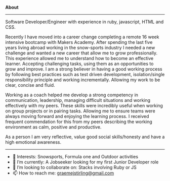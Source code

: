 **About**
<hr> 

Software Developer/Engineer with experience in ruby, javascript, HTML and CSS. 

Recently I have moved into a career change completing a remote 16 week intensive bootcamp with Makers Academy. After spending the last five years living abroad working in the snow-sports industry I needed a new challenge and wanted a new career that allow me to grow professionally. This experience allowed me to understand how to become an effective learner. Accepting challenging tasks, using them as an opportunities to grow and improve. I am a strong believer in having a good working process by following best practices such as test driven development, isolation/single responsibility principle and working incrementally. Allowing my work to be clear, concise and fluid.   

Working as a coach helped me develop a strong competency in communication, leadership, managing difficult situations and working effectively with my peers. These skills were incredibly useful when working on group projects or in pairing tasks. Allowing me to ensure teams were always moving forward and enjoying the learning process. I received frequent commendation for this from my peers describing the working environment as calm, positive and productive.  


As a person I am very reflective, value good social skills/honesty and have a high emotional awareness.

<hr> 

- 👀 Interests: Snowsports, Formula one and Outdoor activities   
- 🌱 I’m currently: A Jobseeker looking for my first Junior Developer role 
- 💞️ I’m looking to collaborate on: Stacks involving Ruby or JS
- 📫 How to reach me: graemejstirling@gmail.com




